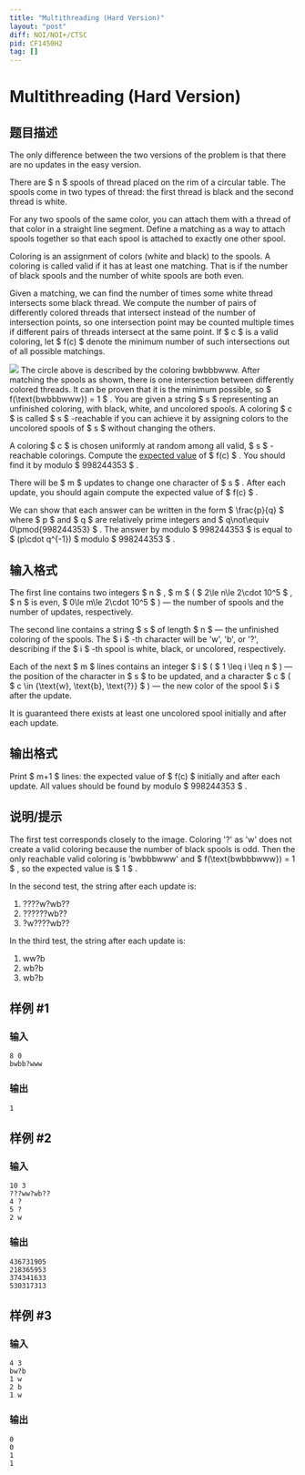 ```yaml
---
title: "Multithreading (Hard Version)"
layout: "post"
diff: NOI/NOI+/CTSC
pid: CF1450H2
tag: []
---
```


# Multithreading (Hard Version)

## 题目描述

The only difference between the two versions of the problem is that there are no updates in the easy version.

There are $ n $ spools of thread placed on the rim of a circular table. The spools come in two types of thread: the first thread is black and the second thread is white.

For any two spools of the same color, you can attach them with a thread of that color in a straight line segment. Define a matching as a way to attach spools together so that each spool is attached to exactly one other spool.

Coloring is an assignment of colors (white and black) to the spools. A coloring is called valid if it has at least one matching. That is if the number of black spools and the number of white spools are both even.

Given a matching, we can find the number of times some white thread intersects some black thread. We compute the number of pairs of differently colored threads that intersect instead of the number of intersection points, so one intersection point may be counted multiple times if different pairs of threads intersect at the same point. If $ c $ is a valid coloring, let $ f(c) $ denote the minimum number of such intersections out of all possible matchings.

 ![](https://cdn.luogu.com.cn/upload/vjudge_pic/CF1450H2/abdb0173d8eb58260cfc140f8631bb5b43b65a75.png) The circle above is described by the coloring bwbbbwww. After matching the spools as shown, there is one intersection between differently colored threads. It can be proven that it is the minimum possible, so $ f(\text{bwbbbwww}) = 1 $ . You are given a string $ s $ representing an unfinished coloring, with black, white, and uncolored spools. A coloring $ c $ is called $ s $ -reachable if you can achieve it by assigning colors to the uncolored spools of $ s $ without changing the others.

A coloring $ c $ is chosen uniformly at random among all valid, $ s $ -reachable colorings. Compute the [expected value](https://en.wikipedia.org/wiki/Expected_value) of $ f(c) $ . You should find it by modulo $ 998244353 $ .

There will be $ m $ updates to change one character of $ s $ . After each update, you should again compute the expected value of $ f(c) $ .

We can show that each answer can be written in the form $ \frac{p}{q} $ where $ p $ and $ q $ are relatively prime integers and $ q\not\equiv 0\pmod{998244353} $ . The answer by modulo $ 998244353 $ is equal to $ (p\cdot q^{-1}) $ modulo $ 998244353 $ .

## 输入格式

The first line contains two integers $ n $ , $ m $ ( $ 2\le n\le 2\cdot 10^5 $ , $ n $ is even, $ 0\le m\le 2\cdot 10^5 $ ) — the number of spools and the number of updates, respectively.

The second line contains a string $ s $ of length $ n $ — the unfinished coloring of the spools. The $ i $ -th character will be 'w', 'b', or '?', describing if the $ i $ -th spool is white, black, or uncolored, respectively.

Each of the next $ m $ lines contains an integer $ i $ ( $ 1 \leq i \leq n $ ) — the position of the character in $ s $ to be updated, and a character $ c $ ( $ c \in \{\text{w}, \text{b}, \text{?}\} $ ) — the new color of the spool $ i $ after the update.

It is guaranteed there exists at least one uncolored spool initially and after each update.

## 输出格式

Print $ m+1 $ lines: the expected value of $ f(c) $ initially and after each update. All values should be found by modulo $ 998244353 $ .

## 说明/提示

The first test corresponds closely to the image. Coloring '?' as 'w' does not create a valid coloring because the number of black spools is odd. Then the only reachable valid coloring is 'bwbbbwww' and $ f(\text{bwbbbwww}) = 1 $ , so the expected value is $ 1 $ .

In the second test, the string after each update is:

1. ????w?wb??
2. ??????wb??
3. ?w????wb??

In the third test, the string after each update is:

1. ww?b
2. wb?b
3. wb?b

## 样例 #1

### 输入

```
8 0
bwbb?www
```

### 输出

```
1
```

## 样例 #2

### 输入

```
10 3
???ww?wb??
4 ?
5 ?
2 w
```

### 输出

```
436731905
218365953
374341633
530317313
```

## 样例 #3

### 输入

```
4 3
bw?b
1 w
2 b
1 w
```

### 输出

```
0
0
1
1
```


